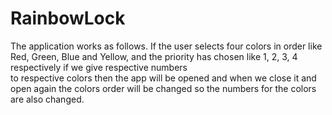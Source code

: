 # RainbowLock
The application works as follows. If the user selects four colors in order like Red, Green, Blue   and Yellow, 
and the priority has chosen like 1, 2, 3, 4 respectively if we give respective numbers   
to respective colors then the app will be opened and when we close it and open again 
the colors order will be changed so the numbers for the colors are also changed.
